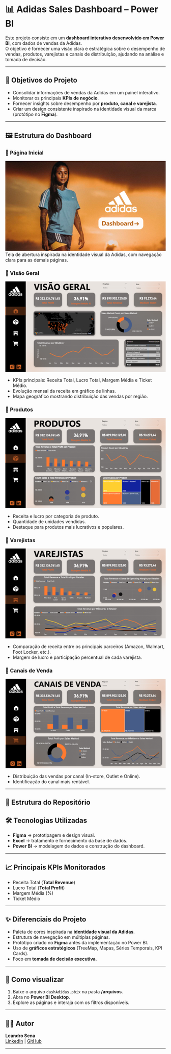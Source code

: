 # 📊 Adidas Sales Dashboard – Power BI

Este projeto consiste em um **dashboard interativo desenvolvido em Power BI**, com dados de vendas da Adidas.  
O objetivo é fornecer uma visão clara e estratégica sobre o desempenho de vendas, produtos, varejistas e canais de distribuição, ajudando na análise e tomada de decisão.

---

## 🚀 Objetivos do Projeto
- Consolidar informações de vendas da Adidas em um painel interativo.  
- Monitorar os principais **KPIs de negócio**.  
- Fornecer insights sobre desempenho por **produto, canal e varejista**.  
- Criar um design consistente inspirado na identidade visual da marca (protótipo no **Figma**).  

---

## 🖼️ Estrutura do Dashboard

### 🔹 Página Inicial
![Home](adidasData/imagens/Home.png)  
Tela de abertura inspirada na identidade visual da Adidas, com navegação clara para as demais páginas.  

### 🔹 Visão Geral
![Visão Geral](adidasData/imagens/visaoGeral.png)  
- KPIs principais: Receita Total, Lucro Total, Margem Média e Ticket Médio.  
- Evolução mensal da receita em gráfico de linhas.  
- Mapa geográfico mostrando distribuição das vendas por região.  

### 🔹 Produtos
![Produtos](adidasData/imagens/produtos.png)  
- Receita e lucro por categoria de produto.  
- Quantidade de unidades vendidas.  
- Destaque para produtos mais lucrativos e populares.  

### 🔹 Varejistas
![Varejistas](adidasData/imagens/varejista.png)  
- Comparação de receita entre os principais parceiros (Amazon, Walmart, Foot Locker, etc.).  
- Margem de lucro e participação percentual de cada varejista.  

### 🔹 Canais de Venda
![Canais de Venda](adidasData/imagens/canalDeVenda.png)  
- Distribuição das vendas por canal (In-store, Outlet e Online).  
- Identificação do canal mais rentável.  

---

## 📂 Estrutura do Repositório

## 🛠️ Tecnologias Utilizadas
- **Figma** → prototipagem e design visual.  
- **Excel** → tratamento e fornecimento da base de dados.  
- **Power BI** → modelagem de dados e construção do dashboard.  

---

## 📈 Principais KPIs Monitorados
- Receita Total (**Total Revenue**)  
- Lucro Total (**Total Profit**)  
- Margem Média (%)  
- Ticket Médio  

---

## ✨ Diferenciais do Projeto
- Paleta de cores inspirada na **identidade visual da Adidas**.  
- Estrutura de navegação em múltiplas páginas.  
- Protótipo criado no **Figma** antes da implementação no Power BI.  
- Uso de **gráficos estratégicos** (TreeMap, Mapas, Séries Temporais, KPI Cards).  
- Foco em **tomada de decisão executiva**.  

---

## 📌 Como visualizar
1. Baixe o arquivo `dashAdidas.pbix` na pasta **/arquivos**.  
2. Abra no **Power BI Desktop**.  
3. Explore as páginas e interaja com os filtros disponíveis.  

---

## 👨‍💻 Autor
**Leandro Sena**  
[LinkedIn](https://www.linkedin.com/in/leandrosena7/) | [GitHub](https://github.com/Leozz7)  

---
